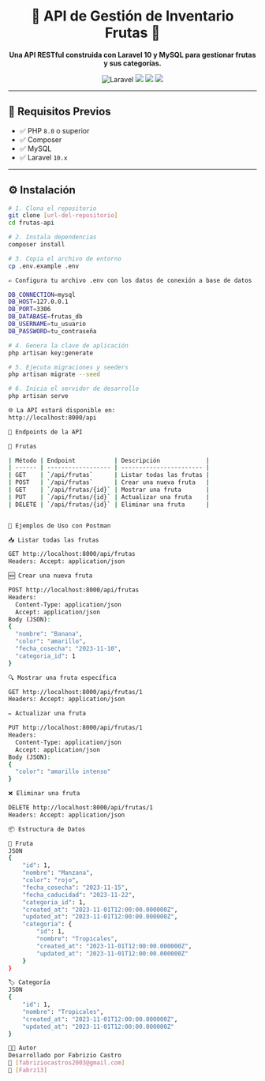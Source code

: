 <h1 align="center">🍎 API de Gestión de Inventario Frutas 🍌</h1>

<p align="center">
  <strong>Una API RESTful construida con Laravel 10 y MySQL para gestionar frutas y sus categorías.</strong>
</p>

<p align="center">
  <img src="https://img.shields.io/badge/Laravel-10.x-red?style=flat&logo=laravel" alt="Laravel">
  <img src="https://img.shields.io/badge/PHP-8.0%2B-blue?style=flat&logo=php">
  <img src="https://img.shields.io/badge/MySQL-5.7+-orange?style=flat&logo=mysql">
  <img src="https://img.shields.io/badge/Status-En%20Desarrollo-yellow?style=flat">
</p>

---

## 🚀 Requisitos Previos

- ✅ PHP `8.0` o superior  
- ✅ Composer  
- ✅ MySQL  
- ✅ Laravel `10.x`

---

## ⚙️ Instalación

```bash
# 1. Clona el repositorio
git clone [url-del-repositorio]
cd frutas-api

# 2. Instala dependencias
composer install

# 3. Copia el archivo de entorno
cp .env.example .env

✍️ Configura tu archivo .env con los datos de conexión a base de datos

DB_CONNECTION=mysql
DB_HOST=127.0.0.1
DB_PORT=3306
DB_DATABASE=frutas_db
DB_USERNAME=tu_usuario
DB_PASSWORD=tu_contraseña

# 4. Genera la clave de aplicación
php artisan key:generate

# 5. Ejecuta migraciones y seeders
php artisan migrate --seed

# 6. Inicia el servidor de desarrollo
php artisan serve

🌐 La API estará disponible en:
http://localhost:8000/api

🔗 Endpoints de la API

🍇 Frutas

| Método | Endpoint           | Descripción             |
| ------ | ------------------ | ----------------------- |
| GET    | `/api/frutas`      | Listar todas las frutas |
| POST   | `/api/frutas`      | Crear una nueva fruta   |
| GET    | `/api/frutas/{id}` | Mostrar una fruta       |
| PUT    | `/api/frutas/{id}` | Actualizar una fruta    |
| DELETE | `/api/frutas/{id}` | Eliminar una fruta      |


🧪 Ejemplos de Uso con Postman

📥 Listar todas las frutas

GET http://localhost:8000/api/frutas
Headers: Accept: application/json

🆕 Crear una nueva fruta

POST http://localhost:8000/api/frutas
Headers:
  Content-Type: application/json
  Accept: application/json
Body (JSON):
{
  "nombre": "Banana",
  "color": "amarillo",
  "fecha_cosecha": "2023-11-10",
  "categoria_id": 1
}

🔍 Mostrar una fruta específica

GET http://localhost:8000/api/frutas/1
Headers: Accept: application/json

✏️ Actualizar una fruta

PUT http://localhost:8000/api/frutas/1
Headers:
  Content-Type: application/json
  Accept: application/json
Body (JSON):
{
  "color": "amarillo intenso"
}

❌ Eliminar una fruta

DELETE http://localhost:8000/api/frutas/1
Headers: Accept: application/json

📦 Estructura de Datos

🧺 Fruta
JSON
{
    "id": 1,
    "nombre": "Manzana",
    "color": "rojo",
    "fecha_cosecha": "2023-11-15",
    "fecha_caducidad": "2023-11-22",
    "categoria_id": 1,
    "created_at": "2023-11-01T12:00:00.000000Z",
    "updated_at": "2023-11-01T12:00:00.000000Z",
    "categoria": {
        "id": 1,
        "nombre": "Tropicales",
        "created_at": "2023-11-01T12:00:00.000000Z",
        "updated_at": "2023-11-01T12:00:00.000000Z"
    }
}

🏷️ Categoría
JSON
{
    "id": 1,
    "nombre": "Tropicales",
    "created_at": "2023-11-01T12:00:00.000000Z",
    "updated_at": "2023-11-01T12:00:00.000000Z"
}

🧑‍💻 Autor
Desarrollado por Fabrizio Castro
📧 [fabriziocastros2003@gmail.com]
🔗 [Fabrz13]
